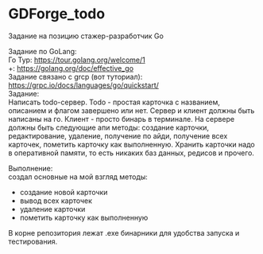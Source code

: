 # GDForge_todo

Задание на позицию стажер-разработчик Go     
       
Задание по GoLang:     
Го Тур: https://tour.golang.org/welcome/1      
+: https://golang.org/doc/effective_go     
Задание связано с grcp (вот туториал): https://grpc.io/docs/languages/go/quickstart/        
Задание:       
Написать todo-сервер. Todo - простая карточка с названием, описанием и флагом завершено или нет. Сервер и клиент должны быть написаны на го. Клиент - просто бинарь в терминале. На сервере должны быть следующие апи методы: создание карточки, редактирование, удаление, получение по айди, получение всех карточек, пометить карточку как выполненную. Хранить карточки надо в оперативной памяти, то есть никаких баз данных, редисов и прочего.

Выполнение:   
создал основные на мой взгляд методы:   
- создание новой карточки
- вывод всех карточек
- удаление карточки
- пометить карточку как выполненную

В корне репозитория лежат .exe бинарники для удобства запуска и тестирования.
